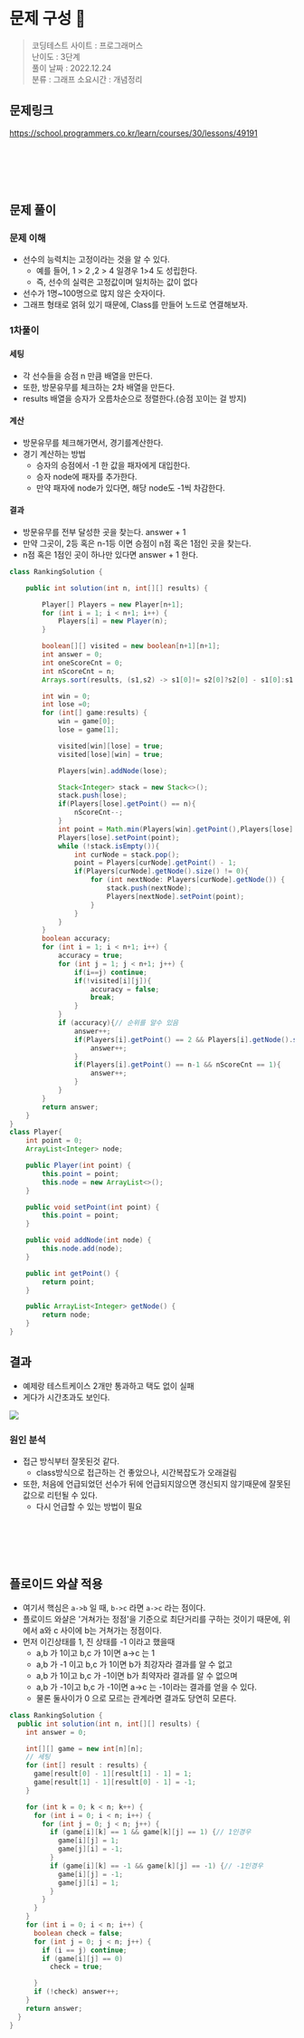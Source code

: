 # 문제 구성 📖
> 코딩테스트 사이트 : 프로그래머스  
> 난이도 : 3단계    
> 풀이 날짜 : 2022.12.24  
> 분류 : 그래프
> 소요시간 : 개념정리

## 문제링크
https://school.programmers.co.kr/learn/courses/30/lessons/49191


<br></br>
<br></br>

## 문제 풀이
### 문제 이해
- 선수의 능력치는 고정이라는 것을 알 수 있다. 
  - 예를 들어, 1 > 2 ,2 > 4 일경우 1>4 도 성립한다.
  - 즉, 선수의 실력은 고정값이며 일치하는 값이 없다
- 선수가 1명~100명으로 많지 않은 숫자이다. 
- 그래프 형태로 얽혀 있기 때문에, Class를 만들어 노드로 연결해보자.



### 1차풀이
#### 세팅
- 각 선수들을 승점 n 만큼 배열을 만든다. 
-  또한, 방문유무를 체크하는 2차 배열을 만든다. 
- results 배열을 승자가 오름차순으로 정렬한다.(승점 꼬이는 걸 방지)

#### 계산
- 방문유무를 체크해가면서, 경기를계산한다.
- 경기 계산하는 방법
  - 승자의 승점에서 -1 한 값을 패자에게 대입한다.
  - 승자 node에 패자를 추가한다.
  - 만약 패자에 node가 있다면, 해당 node도 -1씩 차감한다.
#### 결과 
 - 방문유무를 전부 달성한 곳을 찾는다.  answer + 1
 - 만약 그곳이, 2등 혹은 n-1등 이면 승점이 n점 혹은 1점인 곳을 찾는다. 
 - n점 혹은 1점인 곳이 하나만 있다면  answer + 1 한다.
    


```java
class RankingSolution {

    public int solution(int n, int[][] results) {

        Player[] Players = new Player[n+1];
        for (int i = 1; i < n+1; i++) {
            Players[i] = new Player(n);
        }

        boolean[][] visited = new boolean[n+1][n+1];
        int answer = 0;
        int oneScoreCnt = 0;
        int nScoreCnt = n;
        Arrays.sort(results, (s1,s2) -> s1[0]!= s2[0]?s2[0] - s1[0]:s1[1]-s2[1]);

        int win = 0;
        int lose =0;
        for (int[] game:results) {
            win = game[0];
            lose = game[1];

            visited[win][lose] = true;
            visited[lose][win] = true;

            Players[win].addNode(lose);

            Stack<Integer> stack = new Stack<>();
            stack.push(lose);
            if(Players[lose].getPoint() == n){
                nScoreCnt--;
            }
            int point = Math.min(Players[win].getPoint(),Players[lose].getPoint()) - 1;
            Players[lose].setPoint(point);
            while (!stack.isEmpty()){
                int curNode = stack.pop();
                point = Players[curNode].getPoint() - 1;
                if(Players[curNode].getNode().size() != 0){
                    for (int nextNode: Players[curNode].getNode()) {
                        stack.push(nextNode);
                        Players[nextNode].setPoint(point);
                    }
                }
            }
        }
        boolean accuracy;
        for (int i = 1; i < n+1; i++) {
            accuracy = true;
            for (int j = 1; j < n+1; j++) {
                if(i==j) continue;
                if(!visited[i][j]){
                    accuracy = false;
                    break;
                }
            }
            if (accuracy){// 순위를 알수 있음
                answer++;
                if(Players[i].getPoint() == 2 && Players[i].getNode().size() == 1){
                    answer++;
                }
                if(Players[i].getPoint() == n-1 && nScoreCnt == 1){
                    answer++;
                }
            }
        }
        return answer;
    }
}
class Player{
    int point = 0;
    ArrayList<Integer> node;

    public Player(int point) {
        this.point = point;
        this.node = new ArrayList<>();
    }

    public void setPoint(int point) {
        this.point = point;
    }

    public void addNode(int node) {
        this.node.add(node);
    }

    public int getPoint() {
        return point;
    }

    public ArrayList<Integer> getNode() {
        return node;
    }
}
```

## 결과 
- 예제랑 테스트케이스 2개만 통과하고 택도 없이 실패
- 게다가 시간초과도 보인다.

<img src="https://user-images.githubusercontent.com/104331549/209436073-e56d55a9-c9ca-4d44-b1a6-ddb68bb54d10.png">


### 원인 분석
 - 접근 방식부터 잘못된것 같다.
   - class방식으로 접근하는 건 좋았으나, 시간복잡도가 오래걸림
 - 또한, 처음에 언급되었던 선수가 뒤에 언급되지않으면 갱신되지 않기때문에 잘못된 값으로 리턴될 수 있다.
   - 다시 언급할 수 있는 방법이 필요

<br></br>
<br></br>

## 플로이드 와샬 적용
- 여기서 핵심은 `a->b` 일 때, `b->c` 라면 `a->c` 라는 점이다. 
- 플로이드 와샬은 '거쳐가는 정점'을 기준으로 최단거리를 구하는 것이기 때문에, 위에서 a와 c 사이에 b는 거쳐가는 정점이다. 
- 먼저 이긴상태를 1, 진 상태를 -1 이라고 했을때
  - a,b 가 1이고 b,c 가 1이면  a->c 는 1
  - a,b 가 -1 이고 b,c 가 1이면  b가 최강자라 결과를 알 수 없고 
  - a,b 가 1이고 b,c 가 -1이면  b가 최약자라 결과를 알 수 없으며
  - a,b 가 -1이고 b,c 가 -1이면  a->c 는 -1이라는 결과를 얻을 수 있다.
  - 물론 둘사이가 0 으로 모르는 관계라면 결과도 당연히 모른다.


```java
class RankingSolution {
  public int solution(int n, int[][] results) {
    int answer = 0;

    int[][] game = new int[n][n];
    // 세팅
    for (int[] result : results) {
      game[result[0] - 1][result[1] - 1] = 1;
      game[result[1] - 1][result[0] - 1] = -1;
    }

    for (int k = 0; k < n; k++) {
      for (int i = 0; i < n; i++) {
        for (int j = 0; j < n; j++) {
          if (game[i][k] == 1 && game[k][j] == 1) {// 1인경우
            game[i][j] = 1;
            game[j][i] = -1;
          }
          if (game[i][k] == -1 && game[k][j] == -1) {// -1인경우
            game[i][j] = -1;
            game[j][i] = 1;
          }
        }
      }
    }
    for (int i = 0; i < n; i++) {
      boolean check = false;
      for (int j = 0; j < n; j++) {
        if (i == j) continue;
        if (game[i][j] == 0)
          check = true;

      }
      if (!check) answer++;
    }
    return answer;
  }
}
```